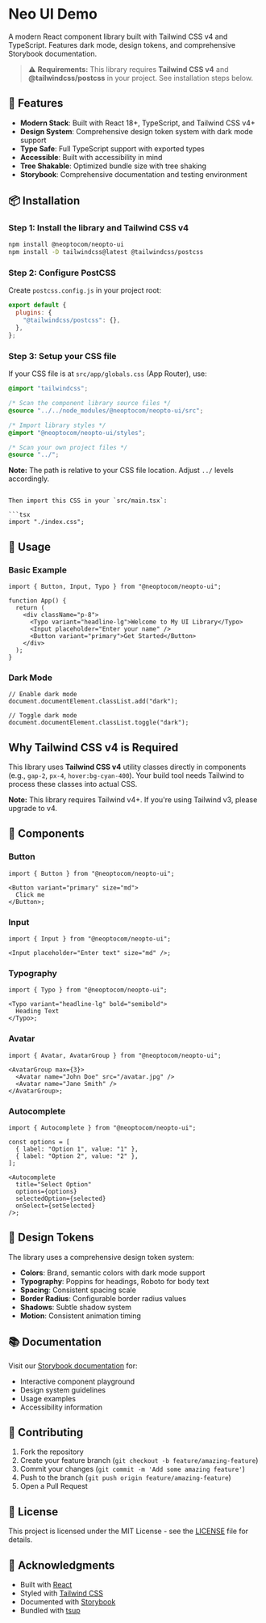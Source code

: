 # Neo UI Demo

A modern React component library built with Tailwind CSS v4 and TypeScript. Features dark mode, design tokens, and comprehensive Storybook documentation.

> ⚠️ **Requirements:** This library requires **Tailwind CSS v4** and **@tailwindcss/postcss** in your project. See installation steps below.

## 🚀 Features

- **Modern Stack**: Built with React 18+, TypeScript, and Tailwind CSS v4+
- **Design System**: Comprehensive design token system with dark mode support
- **Type Safe**: Full TypeScript support with exported types
- **Accessible**: Built with accessibility in mind
- **Tree Shakable**: Optimized bundle size with tree shaking
- **Storybook**: Comprehensive documentation and testing environment

## 📦 Installation

### Step 1: Install the library and Tailwind CSS v4

```bash
npm install @neoptocom/neopto-ui
npm install -D tailwindcss@latest @tailwindcss/postcss
```

### Step 2: Configure PostCSS

Create `postcss.config.js` in your project root:

```js
export default {
  plugins: {
    "@tailwindcss/postcss": {},
  },
};
```

### Step 3: Setup your CSS file

If your CSS file is at `src/app/globals.css` (App Router), use:

```css
@import "tailwindcss";

/* Scan the component library source files */
@source "../../node_modules/@neoptocom/neopto-ui/src";

/* Import library styles */
@import "@neoptocom/neopto-ui/styles";

/* Scan your own project files */
@source "../";

```

**Note:** The path is relative to your CSS file location. Adjust `../` levels accordingly.

```

Then import this CSS in your `src/main.tsx`:

```tsx
import "./index.css";
```

## 🎨 Usage

### Basic Example

```tsx
import { Button, Input, Typo } from "@neoptocom/neopto-ui";

function App() {
  return (
    <div className="p-8">
      <Typo variant="headline-lg">Welcome to My UI Library</Typo>
      <Input placeholder="Enter your name" />
      <Button variant="primary">Get Started</Button>
    </div>
  );
}
```

### Dark Mode

```tsx
// Enable dark mode
document.documentElement.classList.add("dark");

// Toggle dark mode
document.documentElement.classList.toggle("dark");
```

## Why Tailwind CSS v4 is Required

This library uses **Tailwind CSS v4** utility classes directly in components (e.g., `gap-2`, `px-4`, `hover:bg-cyan-400`). Your build tool needs Tailwind to process these classes into actual CSS.

**Note:** This library requires Tailwind v4+. If you're using Tailwind v3, please upgrade to v4.

## 🧩 Components

### Button

```tsx
import { Button } from "@neoptocom/neopto-ui";

<Button variant="primary" size="md">
  Click me
</Button>;
```

### Input

```tsx
import { Input } from "@neoptocom/neopto-ui";

<Input placeholder="Enter text" size="md" />;
```

### Typography

```tsx
import { Typo } from "@neoptocom/neopto-ui";

<Typo variant="headline-lg" bold="semibold">
  Heading Text
</Typo>;
```

### Avatar

```tsx
import { Avatar, AvatarGroup } from "@neoptocom/neopto-ui";

<AvatarGroup max={3}>
  <Avatar name="John Doe" src="/avatar.jpg" />
  <Avatar name="Jane Smith" />
</AvatarGroup>;
```

### Autocomplete

```tsx
import { Autocomplete } from "@neoptocom/neopto-ui";

const options = [
  { label: "Option 1", value: "1" },
  { label: "Option 2", value: "2" },
];

<Autocomplete
  title="Select Option"
  options={options}
  selectedOption={selected}
  onSelect={setSelected}
/>;
```

## 🎨 Design Tokens

The library uses a comprehensive design token system:

- **Colors**: Brand, semantic colors with dark mode support
- **Typography**: Poppins for headings, Roboto for body text
- **Spacing**: Consistent spacing scale
- **Border Radius**: Configurable border radius values
- **Shadows**: Subtle shadow system
- **Motion**: Consistent animation timing

## 📚 Documentation

Visit our [Storybook documentation](https://neoptocom.github.io/neopto-ui/storybook-static) for:

- Interactive component playground
- Design system guidelines
- Usage examples
- Accessibility information

## 🤝 Contributing

1. Fork the repository
2. Create your feature branch (`git checkout -b feature/amazing-feature`)
3. Commit your changes (`git commit -m 'Add some amazing feature'`)
4. Push to the branch (`git push origin feature/amazing-feature`)
5. Open a Pull Request

## 📄 License

This project is licensed under the MIT License - see the [LICENSE](LICENSE) file for details.

## 🙏 Acknowledgments

- Built with [React](https://reactjs.org/)
- Styled with [Tailwind CSS](https://tailwindcss.com/)
- Documented with [Storybook](https://storybook.js.org/)
- Bundled with [tsup](https://tsup.egoist.sh/)
